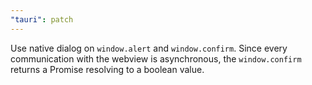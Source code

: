 ```yaml
---
"tauri": patch
---
```


Use native dialog on `window.alert` and `window.confirm`.
Since every communication with the webview is asynchronous, the `window.confirm` returns a Promise resolving to a boolean value.
